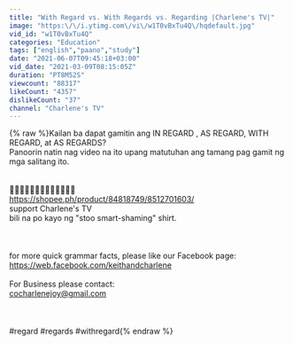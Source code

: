 ```yaml
---
title: "With Regard vs. With Regards vs. Regarding |Charlene's TV|"
image: "https:\/\/i.ytimg.com\/vi\/w1T0vBxTu4Q\/hqdefault.jpg"
vid_id: "w1T0vBxTu4Q"
categories: "Education"
tags: ["english","paano","study"]
date: "2021-06-07T09:45:18+03:00"
vid_date: "2021-03-09T08:15:05Z"
duration: "PT8M52S"
viewcount: "88317"
likeCount: "4357"
dislikeCount: "37"
channel: "Charlene's TV"
---
```

{% raw %}Kailan ba dapat gamitin ang IN REGARD  , AS REGARD, WITH REGARD, at AS REGARDS?<br />Panoorin natin nag video na ito upang matutuhan ang tamang pag gamit  ng mga salitang ito.<br /><br /><br />👕👕👕👕👕👕👕👕👕👕👕👕👕<br /><a rel="nofollow" target="blank" href="https://shopee.ph/product/84818749/8512701603/">https://shopee.ph/product/84818749/8512701603/</a><br />support Charlene's TV<br />bili na po kayo ng &quot;stoo smart-shaming&quot; shirt.<br /><br /><br /><br />for more quick grammar facts, please  like our Facebook page:<br /><a rel="nofollow" target="blank" href="https://web.facebook.com/keithandcharlene">https://web.facebook.com/keithandcharlene</a><br /><br />For Business please contact:<br />cocharlenejoy@gmail.com<br /><br /><br /><br />#regard #regards #withregard{% endraw %}
